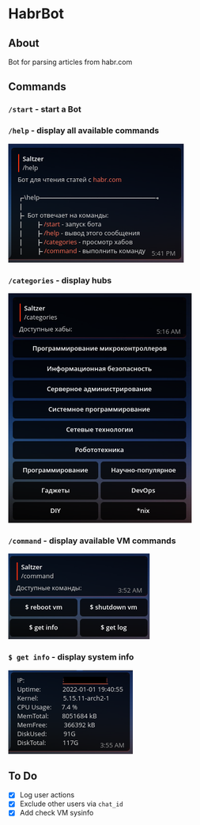 # HabrBot

## About
Bot for parsing articles from habr.com

## Commands
### `/start` - start a Bot

### `/help` - display all available commands
![](assets/help.png)

### `/categories` - display hubs
![](assets/categories.png)

### `/command` - display available VM commands
![](assets/vm-commands.png)

### `$ get info` - display system info
![](assets/sysinfo.png)

## To Do

- [x] Log user actions
- [x] Exclude other users via `chat_id`
- [x] Add check VM sysinfo
